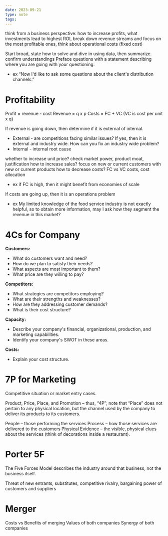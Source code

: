```yaml
---
date: 2023-09-21
type: note
tags: 
---
```


think from a business perspective: how to increase profits, what investments lead to highest ROI, break down revenue streams and focus on the most profitable ones, think about operational costs (fixed cost)

Start broad, state how to solve and dive in using data, then summarize.
confirm understandings
Preface questions with a statement describing where you are going with your questioning.
- ex “Now I'd like to ask some questions about the client's distribution channels.”

# Profitability
Profit = revenue - cost
Revenue = q x p
Costs = FC + VC (VC is cost per unit x q)

If revenue is going down, then determine if it is external of internal.
- External - are competitions facing similar issues? If yes, then it is external and industry wide. How can you fix an industry wide problem?
- Internal - internal root cause 

whether to increase unit price? check market power, product moat, justification
how to increase sales? focus on new or current customers with new or current products
how to decrease costs? FC vs VC costs, cost allocation
- ex if FC is high, then it might benefit from economies of scale

If costs are going up, then it is an operations problem

- ex My limited knowledge of the food service industry is not exactly helpful, so to obtain more information, may I ask how they segment the revenue in this market?

# 4Cs for Company
**Customers:**
- What do customers want and need?
- How do we plan to satisfy their needs?
- What aspects are most important to them?
- What price are they willing to pay?

**Competitors:**
- What strategies are competitors employing?
- What are their strengths and weaknesses?
- How are they addressing customer demands?
- What is their cost structure?

**Capacity:**
- Describe your company's financial, organizational, production, and marketing capabilities.
- Identify your company's SWOT in these areas.

**Costs:**
- Explain your cost structure.

# 7P for Marketing
Competitive situation or market entry cases.

Product, Price, Place, and Promotion – thus, “4P”; note that “Place” does not pertain to any physical location, but the channel used by the company to deliver its products to its customers.

People – those performing the services
Process – how those services are delivered to the customers
Physical Evidence – the visible, physical clues about the services (think of decorations inside a restaurant).

# Porter 5F
The Five Forces Model describes the industry around that business, not the business itself.

Threat of new entrants, substitutes, competitive rivalry, bargaining power of customers and suppliers

# Merger
Costs vs Benefits of merging
Values of both companies
Synergy of both companies